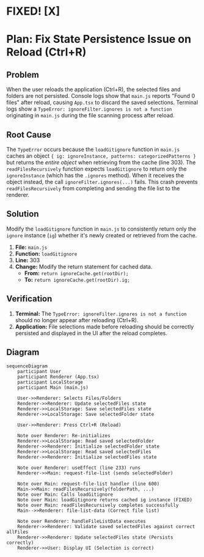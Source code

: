 # FIXED! [X]
# Plan: Fix State Persistence Issue on Reload (Ctrl+R)

## Problem

When the user reloads the application (Ctrl+R), the selected files and folders are not persisted. Console logs show that `main.js` reports "Found 0 files" after reload, causing `App.tsx` to discard the saved selections. Terminal logs show a `TypeError: ignoreFilter.ignores is not a function` originating in `main.js` during the file scanning process after reload.

## Root Cause

The `TypeError` occurs because the `loadGitignore` function in `main.js` caches an object `{ ig: ignoreInstance, patterns: categorizedPatterns }` but returns the *entire object* when retrieving from the cache (line 303). The `readFilesRecursively` function expects `loadGitignore` to return only the `ignoreInstance` (which has the `.ignores` method). When it receives the object instead, the call `ignoreFilter.ignores(...)` fails. This crash prevents `readFilesRecursively` from completing and sending the file list to the renderer.

## Solution

Modify the `loadGitignore` function in `main.js` to consistently return only the `ignore` instance (`ig`) whether it's newly created or retrieved from the cache.

1.  **File:** `main.js`
2.  **Function:** `loadGitignore`
3.  **Line:** 303
4.  **Change:** Modify the return statement for cached data.
    *   **From:** `return ignoreCache.get(rootDir);`
    *   **To:** `return ignoreCache.get(rootDir).ig;`

## Verification

1.  **Terminal:** The `TypeError: ignoreFilter.ignores is not a function` should no longer appear after reloading (Ctrl+R).
2.  **Application:** File selections made before reloading should be correctly persisted and displayed in the UI after the reload completes.

## Diagram

```mermaid
sequenceDiagram
    participant User
    participant Renderer (App.tsx)
    participant LocalStorage
    participant Main (main.js)

    User->>Renderer: Selects Files/Folders
    Renderer->>Renderer: Update selectedFiles state
    Renderer->>LocalStorage: Save selectedFiles state
    Renderer->>LocalStorage: Save selectedFolder state

    User->>Renderer: Press Ctrl+R (Reload)

    Note over Renderer: Re-initializes
    Renderer->>LocalStorage: Read saved selectedFolder
    Renderer->>Renderer: Initialize selectedFolder state
    Renderer->>LocalStorage: Read saved selectedFiles
    Renderer->>Renderer: Initialize selectedFiles state

    Note over Renderer: useEffect (line 233) runs
    Renderer->>Main: request-file-list (sends selectedFolder)

    Note over Main: request-file-list handler (line 600)
    Main->>Main: readFilesRecursively(folderPath, ...)
    Note over Main: Calls loadGitignore
    Note over Main: loadGitignore returns cached ig instance (FIXED)
    Note over Main: readFilesRecursively completes successfully
    Main-->>Renderer: file-list-data (Correct file list)

    Note over Renderer: handleFileListData executes
    Renderer->>Renderer: Validate saved selectedFiles against correct allFiles
    Renderer->>Renderer: Update selectedFiles state (Persists correctly)
    Renderer->>User: Display UI (Selection is correct)